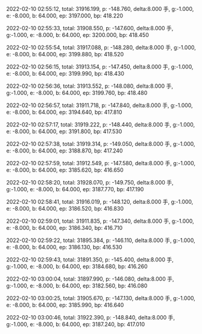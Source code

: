 2022-02-10 02:55:12, total: 31916.199, p: -148.760, delta:8.000 手, g:-1.000, e: -8.000, b: 64.000, ep: 3197.000, bp: 418.220

2022-02-10 02:55:33, total: 31908.550, p: -147.600, delta:8.000 手, g:-1.000, e: -8.000, b: 64.000, ep: 3200.000, bp: 418.450

2022-02-10 02:55:54, total: 31917.088, p: -148.280, delta:8.000 手, g:-1.000, e: -8.000, b: 64.000, ep: 3199.880, bp: 418.520

2022-02-10 02:56:15, total: 31913.154, p: -147.450, delta:8.000 手, g:-1.000, e: -8.000, b: 64.000, ep: 3199.990, bp: 418.430

2022-02-10 02:56:36, total: 31913.552, p: -148.080, delta:8.000 手, g:-1.000, e: -8.000, b: 64.000, ep: 3199.760, bp: 418.480

2022-02-10 02:56:57, total: 31911.718, p: -147.840, delta:8.000 手, g:-1.000, e: -8.000, b: 64.000, ep: 3194.640, bp: 417.810

2022-02-10 02:57:17, total: 31919.222, p: -148.440, delta:8.000 手, g:-1.000, e: -8.000, b: 64.000, ep: 3191.800, bp: 417.530

2022-02-10 02:57:38, total: 31919.314, p: -149.050, delta:8.000 手, g:-1.000, e: -8.000, b: 64.000, ep: 3188.870, bp: 417.240

2022-02-10 02:57:59, total: 31912.549, p: -147.580, delta:8.000 手, g:-1.000, e: -8.000, b: 64.000, ep: 3185.620, bp: 416.650

2022-02-10 02:58:20, total: 31928.070, p: -149.750, delta:8.000 手, g:-1.000, e: -8.000, b: 64.000, ep: 3187.770, bp: 417.190

2022-02-10 02:58:41, total: 31916.019, p: -148.120, delta:8.000 手, g:-1.000, e: -8.000, b: 64.000, ep: 3186.520, bp: 416.830

2022-02-10 02:59:01, total: 31911.835, p: -147.340, delta:8.000 手, g:-1.000, e: -8.000, b: 64.000, ep: 3186.340, bp: 416.710

2022-02-10 02:59:22, total: 31895.384, p: -146.110, delta:8.000 手, g:-1.000, e: -8.000, b: 64.000, ep: 3186.130, bp: 416.530

2022-02-10 02:59:43, total: 31891.350, p: -145.400, delta:8.000 手, g:-1.000, e: -8.000, b: 64.000, ep: 3184.680, bp: 416.260

2022-02-10 03:00:04, total: 31897.990, p: -146.080, delta:8.000 手, g:-1.000, e: -8.000, b: 64.000, ep: 3182.560, bp: 416.080

2022-02-10 03:00:25, total: 31905.670, p: -147.130, delta:8.000 手, g:-1.000, e: -8.000, b: 64.000, ep: 3185.990, bp: 416.640

2022-02-10 03:00:46, total: 31922.390, p: -148.840, delta:8.000 手, g:-1.000, e: -8.000, b: 64.000, ep: 3187.240, bp: 417.010